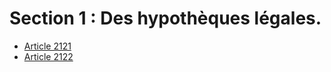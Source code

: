 # Section 1 : Des hypothèques légales.

- [Article 2121](article-2121.md)
- [Article 2122](article-2122.md)
